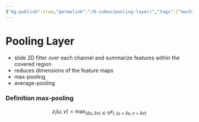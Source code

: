 ```yaml
---
{"dg-publish":true,"permalink":"/0-inbox/pooling-layer/","tags":["machine-learning, eth/cil/theory"],"created":"","updated":""}
---
```


# Pooling Layer
- slide 2D filter over each channel and summarize features within the covered region
- reduces dimensions of the feature maps
- max-pooling
- average-pooling

### Definition max-pooling
$$z_{i}(u,v) = \max_{(\delta u, \delta v) \in \nabla} x_{i, (u+\delta u, v + \delta v)}$$